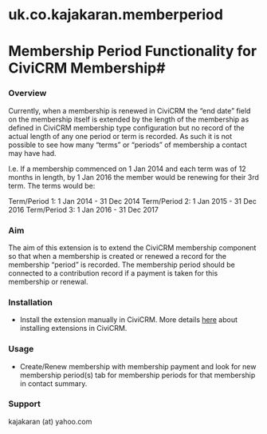 # uk.co.kajakaran.memberperiod

# Membership Period Functionality for CiviCRM Membership#

### Overview ###

Currently, when a membership is renewed in CiviCRM the “end date” field on the membership itself is extended by the length of the membership as defined in CiviCRM membership type configuration
but no record of the actual length of any one period or term is recorded.
As such it is not possible to see how many “terms” or “periods” of membership a contact may have had. 

I.e. If a membership commenced on 1 Jan 2014 and each term was of 12 months in length, by 1 Jan 2016 the member would be renewing for their 3rd term. The terms would be:

Term/Period 1: 1 Jan 2014 - 31 Dec 2014
Term/Period 2: 1 Jan 2015 - 31 Dec 2016
Term/Period 3: 1 Jan 2016 - 31 Dec 2017

### Aim ###

The aim of this extension is to extend the CiviCRM membership component so that when a membership is created or renewed a record for the membership “period” is recorded. 
The membership period should be connected to a contribution record if a payment is taken for this membership or renewal.

### Installation ###

* Install the extension manually in CiviCRM. More details [here](http://wiki.civicrm.org/confluence/display/CRMDOC/Extensions#Extensions-Installinganewextension) about installing extensions in CiviCRM.

### Usage ###

* Create/Renew membership with membership payment and look for new membership period(s) tab for membership periods for that membership in contact summary.

### Support ###

kajakaran (at) yahoo.com